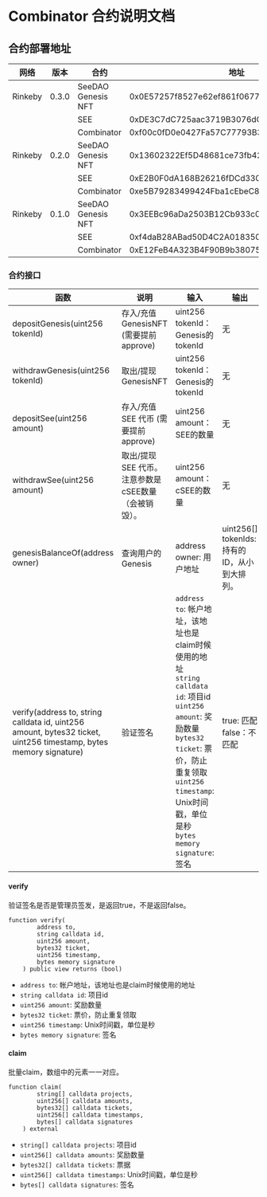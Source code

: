 # Combinator 合约说明文档

## 合约部署地址
| 网络     | 版本  | 合约                | 地址                                        |
|---------|-------|--------------------|--------------------------------------------|
| Rinkeby | 0.3.0 | SeeDAO Genesis NFT | 0x0E57257f8527e62ef861f0677DcCa485BFFC95BF |
|         |       | SEE                | 0xDE3C7dC725aac3719B3076dCd1e949777889A22E |
|         |       | Combinator         | 0xf00c0fD0e0427Fa57C77793B33fAcB8c092D064C |
| Rinkeby | 0.2.0 | SeeDAO Genesis NFT | 0x13602322Ef5D48681ce73fb42F271B08eB6a245c |
|         |       | SEE                | 0xE2B0F0dA168B26216fDCd330d7105F7979B9325F |
|         |       | Combinator         | 0xe5B79283499424Fba1cEbeC871D11d212E24cEb8 |
| Rinkeby | 0.1.0 | SeeDAO Genesis NFT | 0x3EEBc96aDa2503B12Cb933c0f2263748378B246A |
|         |       | SEE                | 0xf4daB28ABad50D4C2A0183502797CE092Fed7c83 |
|         |       | Combinator         | 0xE12FeB4A323B4F90B9b38075aCC1B794CA4e4F63 |

### 合约接口

| 函数 | 说明 | 输入 | 输出 |
| --- | --- | --- | --- |
| depositGenesis(uint256 tokenId)  | 存入/充值GenesisNFT (需要提前approve) | uint256 tokenId：Genesis的tokenId | 无 |
| withdrawGenesis(uint256 tokenId) | 取出/提现 GenesisNFT | uint256 tokenId：Genesis的tokenId | 无 |
| depositSee(uint256 amount)  | 存入/充值 SEE 代币 (需要提前approve) | uint256 amount：SEE的数量 | 无 |
| withdrawSee(uint256 amount) | 取出/提现 SEE 代币。<br/>注意参数是cSEE数量（会被销毁）。 | uint256 amount：cSEE的数量 | 无 |
| genesisBalanceOf(address owner) | 查询用户的Genesis | address owner: 用户地址 | uint256[] tokenIds: 持有的ID，从小到大排列。 |
| verify(address to, string calldata id, uint256 amount, bytes32 ticket, uint256 timestamp, bytes memory signature) | 验证签名 | `address to`: 帐户地址，该地址也是claim时候使用的地址<br/>`string calldata id`: 项目id<br/>`uint256 amount`: 奖励数量<br/>`bytes32 ticket`: 票价，防止重复领取<br/>`uint256 timestamp`: Unix时间戳，单位是秒<br/>`bytes memory signature`: 签名 | true: 匹配<br/> false：不匹配 |

#### verify
验证签名是否是管理员签发，是返回true，不是返回false。
```solidity
function verify(
        address to,
        string calldata id,
        uint256 amount,
        bytes32 ticket,
        uint256 timestamp,
        bytes memory signature
    ) public view returns (bool)
```

- `address to`: 帐户地址，该地址也是claim时候使用的地址
- `string calldata id`: 项目id
- `uint256 amount`: 奖励数量
- `bytes32 ticket`: 票价，防止重复领取
- `uint256 timestamp`: Unix时间戳，单位是秒
- `bytes memory signature`: 签名

#### claim

批量claim，数组中的元素一一对应。

```solidity
function claim(
        string[] calldata projects,
        uint256[] calldata amounts,
        bytes32[] calldata tickets,
        uint256[] calldata timestamps,
        bytes[] calldata signatures
    ) external
```

- `string[] calldata projects`: 项目id
- `uint256[] calldata amounts`: 奖励数量
- `bytes32[] calldata tickets`: 票据
- `uint256[] calldata timestamps`: Unix时间戳，单位是秒
- `bytes[] calldata signatures`: 签名